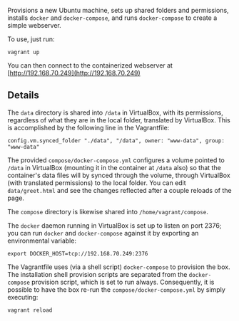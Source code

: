 Provisions a new Ubuntu machine, sets up shared folders and permissions,
installs `docker` and `docker-compose`, and runs `docker-compose` to create
a simple webserver.

To use, just run:

    vagrant up

You can then connect to the containerized webserver at
[http://192.168.70.249](http://192.168.70.249)

Details
-------

The `data` directory is shared into `/data` in VirtualBox, with its permissions,
regardless of what they are in the local folder, translated by VirtualBox. This
is accomplished by the following line in the Vagrantfile:

    config.vm.synced_folder "./data", "/data", owner: "www-data", group: "www-data"

The provided `compose/docker-compose.yml` configures a volume pointed to `/data` in VirtualBox
(mounting it in the container at `/data` also) so that the container's data files will
by synced through the volume, through VirtualBox (with translated permissions) to the
local folder. You can edit `data/greet.html` and see the changes reflected after a couple
reloads of the page.

The `compose` directory is likewise shared into `/home/vagrant/compose`.

The `docker` daemon running in VirtualBox is set up to listen on port 2376; you can run
`docker` and `docker-compose` against it by exporting an environmental variable:

    export DOCKER_HOST=tcp://192.168.70.249:2376

The Vagrantfile uses (via a shell script) `docker-compose` to provision the box. The
installation shell provision scripts are separated from the `docker-compose` provision
script, which is set to run always. Consequently, it is possible to have the box re-run
the `compose/docker-compose.yml` by simply executing:

    vagrant reload
